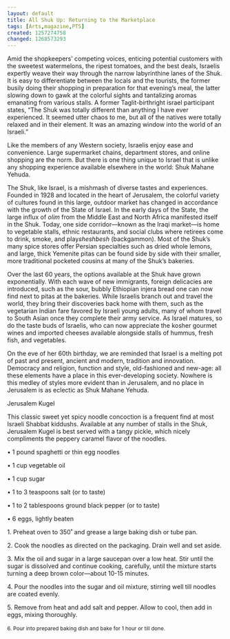 ```yaml
---
layout: default
title: All Shuk Up: Returning to the Marketplace
tags: [Arts,magazine,PT5]
created: 1257274758
changed: 1268573293
---
```

<p><span class="Apple-style-span" style="font-size: 12px; line-height: 16px;">
<p style="margin: 0px 0px 1em;">Amid the shopkeepers&rsquo; competing voices, enticing potential customers with the sweetest watermelons, the ripest tomatoes, and the best deals, Israelis expertly weave their way through the narrow labyrinthine lanes of the Shuk. It is easy to differentiate between the locals and the tourists, the former busily doing their shopping in preparation for that evening&rsquo;s meal, the latter slowing down to gawk at the colorful sights and tantalizing aromas emanating from various stalls. A former Taglit-birthright israel participant states, &ldquo;The Shuk was totally different than anything I have ever experienced. It seemed utter chaos to me, but all of the natives were totally relaxed and in their element. It was an amazing window into the world of an Israeli.&rdquo;</p>
<p style="margin: 0px 0px 1em;">Like the members of any Western society, Israelis enjoy ease and convenience. Large supermarket chains, department stores, and online shopping are the norm. But there is one thing unique to Israel that is unlike any shopping experience available elsewhere in the world: Shuk Mahane Yehuda.</p>
<p style="margin: 0px 0px 1em;">The Shuk, like Israel, is a mishmash of diverse tastes and experiences. Founded in 1928 and located in the heart of Jerusalem, the colorful variety of cultures found in this large, outdoor market has changed in accordance with the growth of the State of Israel. In the early days of the State, the large influx of&nbsp;<em>olim</em>&nbsp;from the Middle East and North Africa manifested itself in the Shuk. Today, one side corridor&mdash;known as the Iraqi market&mdash;is home to vegetable stalls, ethnic restaurants, and social clubs where retirees come to drink, smoke, and play<em>sheshbesh&nbsp;</em>(backgammon). Most of the Shuk&rsquo;s many spice stores offer Persian specialties such as dried whole lemons, and large, thick Yemenite pitas can be found side by side with their smaller, more traditional pocketed cousins at many of the Shuk&rsquo;s bakeries.</p>
<p style="margin: 0px 0px 1em;">Over the last 60 years, the options available at the Shuk have grown exponentially. With each wave of new immigrants, foreign delicacies are introduced, such as the sour, bubbly Ethiopian injera bread one can now find next to pitas at the bakeries. While Israelis branch out and travel the world, they bring their discoveries back home with them, such as the vegetarian Indian fare favored by Israeli young adults, many of whom travel to South Asian once they complete their army service. As Israel matures, so do the taste buds of Israelis, who can now appreciate the kosher gourmet wines and imported cheeses available alongside stalls of hummus, fresh fish, and vegetables.</p>
<p style="margin: 0px 0px 1em;">On the eve of her 60th birthday, we are reminded that Israel is a melting pot of past and present, ancient and modern, tradition and innovation. Democracy and religion, function and style, old-fashioned and new-age: all these elements have a place in this ever-developing society. Nowhere is this medley of styles more evident than in Jerusalem, and no place in Jerusalem is as eclectic as Shuk Mahane Yehuda.</p>
<p style="margin: 0px 0px 1em;">Jerusalem Kugel</p>
<p style="margin: 0px 0px 1em;">This classic sweet yet spicy noodle concoction is a frequent find at most Israeli Shabbat kiddushs. Available at any number of stalls in the Shuk, Jerusalem Kugel is best served with a tangy pickle, which nicely compliments the peppery caramel flavor of the noodles.</p>
<p style="margin: 0px 0px 1em;">&bull; 1 pound spaghetti or thin egg noodles</p>
<p style="margin: 0px 0px 1em;">&bull; 1 cup vegetable oil</p>
<p style="margin: 0px 0px 1em;">&bull; 1 cup sugar</p>
<p style="margin: 0px 0px 1em;">&bull; 1 to 3 teaspoons salt (or to taste)</p>
<p style="margin: 0px 0px 1em;">&bull; 1 to 2 tablespoons ground black pepper (or to taste)</p>
<p style="margin: 0px 0px 1em;">&bull; 6 eggs, lightly beaten</p>
<p style="margin: 0px 0px 1em;">1. Preheat oven to 350˚ and grease a large baking dish or tube pan.</p>
<p style="margin: 0px 0px 1em;">2. Cook the noodles as directed on the packaging. Drain well and set aside.</p>
<p style="margin: 0px 0px 1em;">3. Mix the oil and sugar in a large saucepan over a low heat. Stir until the sugar is dissolved and continue cooking, carefully, until the mixture starts turning a deep brown color&mdash;about 10-15 minutes.</p>
<p style="margin: 0px 0px 1em;">4. Pour the noodles into the sugar and oil mixture, stirring well till noodles are coated evenly.</p>
<p style="margin: 0px 0px 1em;">5. Remove from heat and add salt and pepper. Allow to cool, then add in eggs, mixing thoroughly.</p>
</span></p>
<p><span class="Apple-style-span" style="font-size: 12px; line-height: 16px;">6. Pour into prepared baking dish and bake for 1 hour or till done.</span>&nbsp;</p>